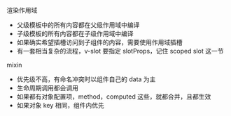 渲染作用域

- 父级模板中的所有内容都在父级作用域中编译
- 子级模板的所有内容都在子级作用域中编译
- 如果确实希望插槽访问到子组件的内容，需要使用作用域插槽
- 有一套相当复杂的流程，v-slot 要指定 slotProps，记住 scoped slot 这一节

mixin

- 优先级不高，有命名冲突时以组件自己的 data 为主
- 生命周期调用都会调用
- 如果都有对象配置项，method，computed 这些，就都合并，且都生效
- 如果对象 key 相同，组件内优先
